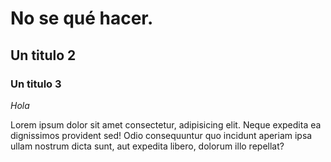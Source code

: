 # No se qué hacer.

## Un titulo 2

### Un titulo 3

*Hola*

Lorem ipsum dolor sit amet consectetur, adipisicing elit. Neque expedita ea dignissimos provident sed! Odio consequuntur quo incidunt aperiam ipsa ullam nostrum dicta sunt, aut expedita libero, dolorum illo repellat?